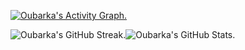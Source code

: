 <!-- Contribution Graph -->
[![Oubarka's Activity Graph.](https://github-readme-activity-graph.vercel.app/graph?username=droubarka&theme=react-dark)](https://github.com/droubarka/droubarka)

<!-- (https://github.com/droubarka/droubarka) -->
<a href="https://github.com/droubarka/droubarka" style="text-decoration: none;">
<div align="center" style="display: flex;">
	<img alt="Oubarka's GitHub Streak." src="https://streak-stats.demolab.com?user=droubarka&theme=react&card_width=400"/>
	<img alt="Oubarka's GitHub Stats." src="https://github-readme-stats.vercel.app/api?username=droubarka&show_icons=true&theme=react&rank_icon=github&card_width=441"/>
</div>
</a>
